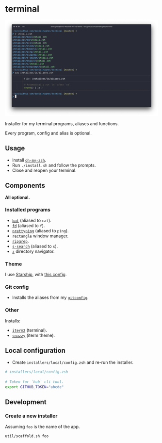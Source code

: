 # terminal

![screenshot](.media/screenshot.png)

Installer for my terminal programs, aliases and functions.

Every program, config and alias is optional.

## Usage

- Install [`oh-my-zsh`](https://github.com/ohmyzsh/ohmyzsh).
- Run `./install.sh` and follow the prompts.
- Close and reopen your terminal.

## Components

**All optional.**

### Installed programs

- [`bat`](https://github.com/sharkdp/bat) (aliased to `cat`).
- [`fd`](https://github.com/sharkdp/fd) (aliased to `f`).
- [`prettyping`](https://github.com/denilsonsa/prettyping) (aliased to `ping`).
- [`rectangle`](https://rectangleapp.com/) window manager.
- [`ripgrep`](https://github.com/BurntSushi/ripgrep).
- [`s-search`](https://github.com/zquestz/s) (aliased to `s`).
- [`z`](https://github.com/rupa/z) directory navigator.

### Theme

I use [Starship](https://starship.rs), with [this config](https://github.com/dan1elhughes/starshipconfig).

### Git config

- Installs the aliases from my [`gitconfig`](https://github.com/dan1elhughes/gitconfig).

### Other

Installs:

- [`iterm2`](https://iterm2.com/) (terminal).
- [`snazzy`](https://github.com/sindresorhus/iterm2-snazzy) (iterm theme).

## Local configuration

- Create `installers/local/config.zsh` and re-run the installer.

```sh
# installers/local/config.zsh

# Token for `hub` cli tool.
export GITHUB_TOKEN="abcde"
```

## Development

### Create a new installer

Assuming `foo` is the name of the app.

```sh
util/scaffold.sh foo
```
